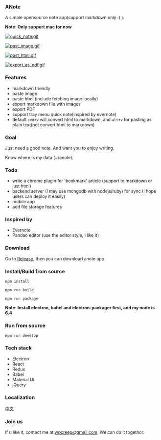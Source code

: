 ### ANote

A simple opensource note app(support markdown only :) ).

**Note: Only support mac for now**

[![quick_note.gif](http://s21.postimg.org/9pke2wjiv/quick_note.gif)](http://postimg.org/image/8aite6ifn/)

[![past_image.gif](http://s15.postimg.org/kdk0dn2aj/past_image.gif)](http://postimg.org/image/4fbani82f/)

[![past_html.gif](http://s10.postimg.org/3sa87qn2x/past_html.gif)](http://postimg.org/image/q48114m6t/)

[![export_as_pdf.gif](http://s21.postimg.org/5p2q0rz5z/export_as_pdf.gif)](http://postimg.org/image/p6xdgpw3n/)

### Features

- markdown friendly
- paste image
- paste html (include fetching image locally)
- export markdown file with images
- export PDF
- support tray menu quick note(inspired by evernote)
- default `cmd+v` will convert html to markdown, and `alt+v` for pasting as plain text(not convert html to markdown)

### Goal

Just need a good note. And want you to enjoy writing.

Know where is my data (~/anote).

### Todo

-	write a chrome plugin for 'bookmark' article (support to markdown or just html)
-	backend server (I may use mongodb with nodejs/ruby) for sync (I hope users can deploy it easily)
-	mobile app
-	add file storage features

### Inspired by

-	Evernote
-	Pandao editor (use the editor style, I like it)

### Download

Go to [Release](https://pan.baidu.com/s/1jI58ugu), then you can download anote app.

### Install/Build from source


```
npm install

npm run build

npm run package
```

**Note: Install electron, babel and electron-packager first, and my node is 6.4**

### Run from source

```
npm run develop
```

### Tech stack

-	Electron
-	React
-	Redux
-	Babel
-	Material Ui
-	jQuery

### Localization

[中文](./chinese_readme)

### Join us

If u like it, contact me at wpcreep@gmail.com. We can do it togethor.
